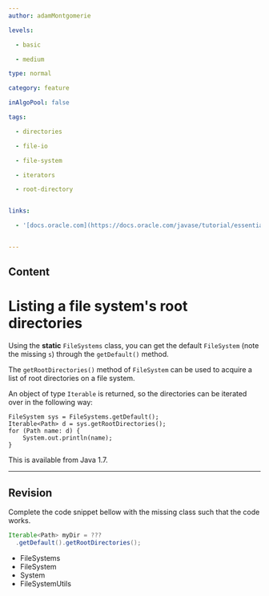 ```yaml
---
author: adamMontgomerie

levels:

  - basic

  - medium

type: normal

category: feature

inAlgoPool: false

tags:

  - directories

  - file-io

  - file-system

  - iterators

  - root-directory


links:

  - '[docs.oracle.com](https://docs.oracle.com/javase/tutorial/essential/io/dirs.html){website}'


---
```

## Content
# Listing a file system's root directories

Using the **static** `FileSystems` class, you can get the default `FileSystem` (note the missing `s`) through the `getDefault()` method.

The `getRootDirectories()` method of `FileSystem`  can be used to acquire a list of root directories on a file system.

An object of type `Iterable` is returned, so the directories can be iterated over in the following way:
```
FileSystem sys = FileSystems.getDefault();
Iterable<Path> d = sys.getRootDirectories();
for (Path name: d) {
    System.out.println(name);
}
```

This is available from Java 1.7.

---
## Revision

Complete the code snippet bellow with the missing class such that the code works. 

```java
Iterable<Path> myDir = ???
  .getDefault().getRootDirectories();

```

* FileSystems
* FileSystem
* System
* FileSystemUtils

